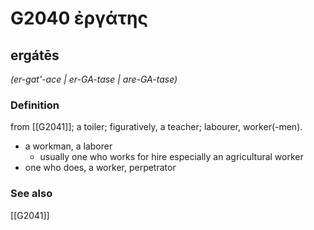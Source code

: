 # G2040 ἐργάτης

## ergátēs

_(er-gat'-ace | er-GA-tase | are-GA-tase)_

### Definition

from [[G2041]]; a toiler; figuratively, a teacher; labourer, worker(-men).

- a workman, a laborer
  - usually one who works for hire especially an agricultural worker
- one who does, a worker, perpetrator

### See also

[[G2041]]

